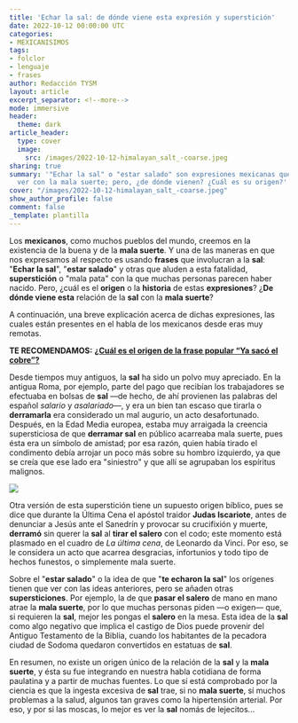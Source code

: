 ```yaml
---
title: 'Echar la sal: de dónde viene esta expresión y superstición'
date: 2022-10-12 00:00:00 UTC
categories:
- MEXICANISIMOS
tags:
- folclor
- lenguaje
- frases
author: Redacción TYSM
layout: article
excerpt_separator: <!--more-->
mode: immersive
header:
  theme: dark
article_header:
  type: cover
  image:
    src: /images/2022-10-12-himalayan_salt_-coarse.jpeg
sharing: true
summary: '"Echar la sal" o "estar salado" son expresiones mexicanas que tienen que
  ver con la mala suerte; pero, ¿de dónde vienen? ¿Cuál es su origen?'
cover: "/images/2022-10-12-himalayan_salt_-coarse.jpeg"
show_author_profile: false
comment: false
_template: plantilla
---
```







Los **mexicanos**, como muchos pueblos del mundo, creemos en la existencia de la buena y de la **mala suerte**. Y una de las maneras en que nos expresamos al respecto es usando **frases** que involucran a la **sal**: "**Echar la sal**", "**estar salado**" y otras que aluden a esta fatalidad, **superstición** o "mala pata" con la que muchas personas parecen haber nacido. Pero, ¿cuál es el **origen** o la **historia** de estas **expresiones**? ¿**De dónde viene esta** relación de la **sal** con la **mala suerte**?

A continuación, una breve explicación acerca de dichas expresiones, las cuales están presentes en el habla de los mexicanos desde eras muy remotas.

**TE RECOMENDAMOS:** [**¿Cuál es el origen de la frase popular “Ya sacó el cobre”?**](https://blog.tonoysumariachi.com/mexicanisimos/2022/04/22/cual-es-el-origen-de-la-frase-popular-ya-saco-el-cobre.html)

Desde tiempos muy antiguos, la **sal** ha sido un polvo muy apreciado. En la antigua Roma, por ejemplo, parte del pago que recibían los trabajadores se efectuaba en bolsas de **sal** —de hecho, de ahí provienen las palabras del español _salario_ y _asalariado_—, y era un bien tan escaso que tirarla o **derramarla** era considerado un mal augurio, un acto desafortunado. Después, en la Edad Media europea, estaba muy arraigada la creencia supersticiosa de que **derramar sal** en público acarreaba mala suerte, pues ésta era un símbolo de amistad; por esa razón, quien había tirado el condimento debía arrojar un poco más sobre su hombro izquierdo, ya que se creía que ese lado era "siniestro" y que allí se agrupaban los espíritus malignos.

![](https://upload.wikimedia.org/wikipedia/commons/thumb/7/78/Salt_shaker_on_white_background.jpg/644px-Salt_shaker_on_white_background.jpg)

Otra versión de esta superstición tiene un supuesto origen bíblico, pues se dice que durante la Última Cena el apóstol traidor **Judas Iscariote**, antes de denunciar a Jesús ante el Sanedrín y provocar su crucifixión y muerte, **derramó** sin querer la **sal** al **tirar el salero** con el codo; este momento está plasmado en el cuadro de _La última cena_, de Leonardo da Vinci. Por eso, se le considera un acto que acarrea desgracias, infortunios y todo tipo de hechos funestos, o simplemente mala suerte.

Sobre el "**estar salado**" o la idea de que "**te echaron la sal**" los orígenes tienen que ver con las ideas anteriores, pero se añaden otras **supersticiones**. Por ejemplo, la de que **pasar el salero** de mano en mano atrae la **mala suerte**, por lo que muchas personas piden —o exigen— que, si requieren la **sal**, mejor les pongas el **salero** en la mesa. Esta idea de la **sal** como algo negativo que implica el castigo de Dios puede provenir del Antiguo Testamento de la Biblia, cuando los habitantes de la pecadora ciudad de Sodoma quedaron convertidos en estatuas de **sal**.

En resumen, no existe un origen único de la relación de la **sal** y la **mala suerte**, y ésta su fue integrando en nuestra habla cotidiana de forma paulatina y a partir de muchas fuentes. Lo que sí está comprobado por la ciencia es que la ingesta excesiva de **sal** trae, si no **mala suerte**, sí muchos problemas a la salud, algunos tan graves como la hipertensión arterial. Por eso, y por si las moscas, lo mejor es ver la **sal** nomás de lejecitos…
